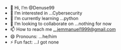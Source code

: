 - 👋 Hi, I’m @Denuse99
- 👀 I’m interested in ...Cybersecurity
- 🌱 I’m currently learning ...python
- 💞️ I’m looking to collaborate on ...nothing for now
- 📫 How to reach me ...jemmanuel1999@gmail.com 
- 😄 Pronouns: ...he/him
- ⚡ Fun fact: ...I got none

<!---
Denuse99/Denuse99 is a ✨ special ✨ repository because its `README.md` (this file) appears on your GitHub profile.
You can click the Preview link to take a look at your changes.
--->
